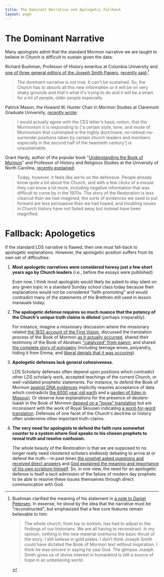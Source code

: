 ```yaml
---
title: The Dominant Narrative and Apologetic Fallback
layout: page
---
```


# The Dominant Narrative

Many apologists admit that the standard Mormon narrative we are taught to believe in Church is difficult to sustain given the data:

Richard Bushman, Professor of History emeritus at Columbia University and [one of three general editors of the Joseph Smith Papers](https://en.wikipedia.org/wiki/Richard_Bushman), [recently said](https://www.youtube.com/watch?v=WhpQByXn484):[^dominantnarrativeclarification]

> The dominant narrative is not true.  It can't be sustained.  So, the Church has to absorb all this new information or it will be on very shaky grounds and that's what it's trying to do and it will be a strain for a lot of people, older people especially.

Patrick Mason, the Howard W. Hunter Chair in Mormon Studies at Claremont Graduate University, [recently wrote](http://www.fairmormon.org/perspectives/fair-conferences/2016-fairmormon-conference/courage-convictions):

> I would actually agree with the CES letter's basic notion, that the Mormonism it is responding to ['a certain style, tone, and mode of Mormonism that culminated in the highly doctrinaire, no-retreat-no-surrender positions taken by certain church leaders and members especially in the second half of the twentieth century'] is unsustainable.

Grant Hardy, author of the popular book "[Understanding the Book of Mormon](https://www.amazon.com/Understanding-Book-Mormon-Readers-Guide/dp/0199731705/ref=sr_1_3?ie=UTF8&s=books&qid=1264540088&sr=1-3)" and Professor of History and Religious Studies at the University of North Carolina, [recently explained](http://www.fairmormon.org/perspectives/fair-conferences/2016-fairmormon-conference/more-effective-apologetics):

> Today, however, it feels like we’re on the defensive. People already know quite a bit about the Church, and with a few clicks of a mouse they can know a lot more, including negative information that was difficult to come by in the 1970s. The story of the Restoration is less clearcut than we had imagined, the sorts of evidences we used to put forward are less persuasive than we had hoped, and troubling issues in Church history have not faded away but instead have been magnified.

# Fallback: Apologetics

If the standard LDS narrative is flawed, then one must fall-back to apologetic explanations.  However, the apologetic position suffers from its own set of difficulties:

1. **Most apologetic narratives were considered heresy just a few short years ago by Church leaders** (i.e., before the essays were published).

    Even now, I think most apologists would likely be asked to stay silent on any given topic in a standard Sunday school class today because their explanations would not be considered "faith-promoting" and would contradict many of the statements of the Brethren still used in lesson manauals today.

2. **The apologetic defense requires so much nuance that the potency of the Church's unique truth claims is diluted** (perhaps irreparably).

    For instance, imagine a missionary discussion where the missionary related [the 1832 account of the First Vision](http://www.josephsmithpapers.org/paperSummary/history-circa-summer-1832?p=1), discussed the translation process of the Book of Mormon [as it actually occurred](https://www.lds.org/topics/book-of-mormon-translation?lang=eng), shared their testimony of the Book of Abraham ["catalyzed" from papyri](https://www.lds.org/topics/translation-and-historicity-of-the-book-of-abraham?lang=eng), and shared [the complete story of polygamy](https://www.lds.org/topics/plural-marriage-in-kirtland-and-nauvoo?lang=eng) (including teenage wives, polyandry, hiding it from Emma, and [liberal denials that it was occuring](http://josephsmithspolygamy.org/common-questions/polygamy-denials/)).

3. **Apologetic defenses lack general cohesiveness.**

    LDS Scholarly defenses often depend upon positions which contradict other LDS scholarly work, accepted teachings of the current Church, or well-validated prophetic statements.  For instance, to defend the Book of Mormon [against DNA evidences](https://www.lds.org/topics/book-of-mormon-and-dna-studies?lang=eng) implicitly requires acceptance of data which contradicts [the 6000 year old earth](https://github.com/faenrandir/a_careful_examination/raw/e18a55bfd50503e2846133bef6d141bcc80f404e/documents/science/the_6000_year_problem.pdf) and a [garden of Eden in Missouri](http://en.fairmormon.org/Joseph_Smith/Garden_of_Eden_in_Missouri).  Or observe how explanations for the presence of deutero-Isaiah in the Book of Mormon [depend on a "loose" translation](http://en.fairmormon.org/Book_of_Mormon/Anachronisms/Biblical/Deutero-Isaiah) but are inconsisent with the work of Royal Skousen indicating [a word-for-word translation](http://mi.byu.edu/watch-skousens-3-part-lecture-series-on-the-book-of-mormon-critical-text-project/).  Defenses of one facet of the Church's doctrine or history often undermine other important truth-claims.

4. **The very need for apologists to defend the faith runs somewhat counter to a system where God speaks to his chosen prophets to reveal truth and resolve confusion.**

    The whole beauty of the Restoration is that we are supposed to no longer really need cloistered scholars endlessly debating to arrive at or defend the truth---in past times [the prophet asked questions and received direct answers](https://www.lds.org/scriptures/dc-testament/dc/77) and [God explained the meaning and importance of his own scripture himself](https://www.lds.org/scriptures/dc-testament/dc/1?lang=eng).  So, in one view, the need for an apologetic defense is itself a tacit admission of the failure of modern day prophets to be able to resolve these issues themselves through direct communication with God.

[^dominantnarrativeclarification]: Bushman clarified the meaning of his statement in [a note to Daniel Petersen](http://www.patheos.com/blogs/danpeterson/2016/07/richard-bushman-and-the-fundamental-claims-of-mormonism.html).  In essense, he stood by the idea that the narrative must be "reconstructed", but emphasized that a few core features remain believable to him:

    > The whole church, from top to bottom, has had to adjust to the findings of our historians.  We are all having to reconstruct.  In my opinion, nothing in the new material overturns the basic thrust of the story.  I still believe in gold plates.  I don’t think Joseph Smith could have dictated the Book of Mormon text without inspiration.  I think he was sincere in saying he saw God.  The glimpse Joseph Smith gives us of divine interest in humankind is still a source of hope in an unbelieving world.
